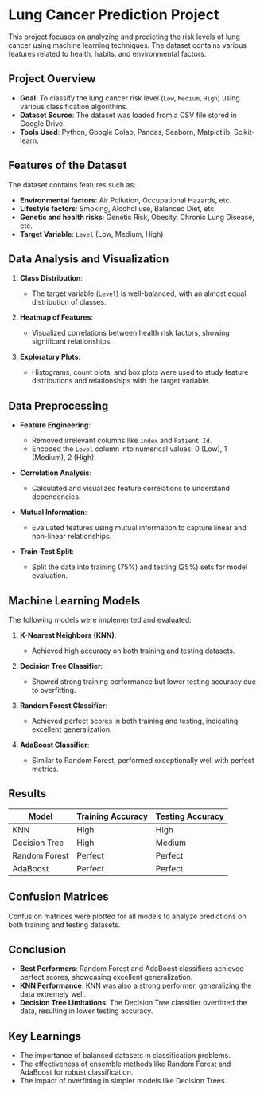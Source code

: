 # Lung Cancer Prediction Project

This project focuses on analyzing and predicting the risk levels of lung cancer using machine learning techniques. The dataset contains various features related to health, habits, and environmental factors.

## Project Overview

- **Goal**: To classify the lung cancer risk level (`Low`, `Medium`, `High`) using various classification algorithms.
- **Dataset Source**: The dataset was loaded from a CSV file stored in Google Drive.
- **Tools Used**: Python, Google Colab, Pandas, Seaborn, Matplotlib, Scikit-learn.

## Features of the Dataset

The dataset contains features such as:
- **Environmental factors**: Air Pollution, Occupational Hazards, etc.
- **Lifestyle factors**: Smoking, Alcohol use, Balanced Diet, etc.
- **Genetic and health risks**: Genetic Risk, Obesity, Chronic Lung Disease, etc.
- **Target Variable**: `Level` (Low, Medium, High)

## Data Analysis and Visualization

1. **Class Distribution**:
   - The target variable (`Level`) is well-balanced, with an almost equal distribution of classes.
   
2. **Heatmap of Features**:
   - Visualized correlations between health risk factors, showing significant relationships.

3. **Exploratory Plots**:
   - Histograms, count plots, and box plots were used to study feature distributions and relationships with the target variable.

## Data Preprocessing

- **Feature Engineering**:
  - Removed irrelevant columns like `index` and `Patient Id`.
  - Encoded the `Level` column into numerical values: 0 (Low), 1 (Medium), 2 (High).
  
- **Correlation Analysis**:
  - Calculated and visualized feature correlations to understand dependencies.

- **Mutual Information**:
  - Evaluated features using mutual information to capture linear and non-linear relationships.

- **Train-Test Split**:
  - Split the data into training (75%) and testing (25%) sets for model evaluation.

## Machine Learning Models

The following models were implemented and evaluated:

1. **K-Nearest Neighbors (KNN)**:
   - Achieved high accuracy on both training and testing datasets.
   
2. **Decision Tree Classifier**:
   - Showed strong training performance but lower testing accuracy due to overfitting.

3. **Random Forest Classifier**:
   - Achieved perfect scores in both training and testing, indicating excellent generalization.

4. **AdaBoost Classifier**:
   - Similar to Random Forest, performed exceptionally well with perfect metrics.

## Results

| Model                  | Training Accuracy | Testing Accuracy |
|------------------------|-------------------|------------------|
| KNN                   | High             | High            |
| Decision Tree          | High             | Medium          |
| Random Forest          | Perfect          | Perfect         |
| AdaBoost               | Perfect          | Perfect         |

## Confusion Matrices

Confusion matrices were plotted for all models to analyze predictions on both training and testing datasets.

## Conclusion

- **Best Performers**: Random Forest and AdaBoost classifiers achieved perfect scores, showcasing excellent generalization.
- **KNN Performance**: KNN was also a strong performer, generalizing the data extremely well.
- **Decision Tree Limitations**: The Decision Tree classifier overfitted the data, resulting in lower testing accuracy.

## Key Learnings

- The importance of balanced datasets in classification problems.
- The effectiveness of ensemble methods like Random Forest and AdaBoost for robust classification.
- The impact of overfitting in simpler models like Decision Trees.
